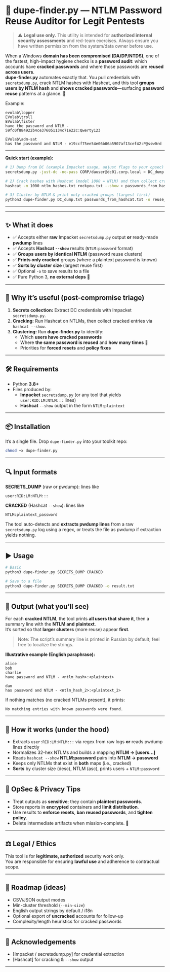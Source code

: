 # 🔐 dupe-finder.py — NTLM Password Reuse Auditor for Legit Pentests

> ⚠️ **Legal use only.** This utility is intended for **authorized internal security assessments** and red-team exercises. Always ensure you have written permission from the system/data owner before use.

When a Windows **domain has been compromised (DA/DP/NTDS)**, one of the fastest, high-impact hygiene checks is a **password audit**: which accounts have **cracked passwords** and where those passwords are **reused across users**.  
**dupe-finder.py** automates exactly that. You pull credentials with `secretsdump.py`, crack NTLM hashes with Hashcat, and this tool **groups users by NTLM hash** and **shows cracked passwords**—surfacing **password reuse** patterns at a glance. 🚀

Example:
```
evolab\lopper
EVolab\troll
EVolab\fister
have the password and NTLM - 59fc0f884922b4ce376051134c71e22c:Qwerty123

EVolab\adm-sat
has the password and NTLM - e19ccf75ee54e06b06a5907af13cef42:P@ssw0rd
```

---
**Quick start (example):**
```bash
# 1) Dump from DC (example Impacket usage, adjust flags to your opsec)
secretsdump.py -just-dc -no-pass CORP/dauser@dc01.corp.local > DC_dump.txt

# 2) Crack hashes with Hashcat (model 1000 = NTLM) and then collect cracked pairs
hashcat -m 1000 ntlm_hashes.txt rockyou.txt --show > passwords_from_hashcat.txt

# 3) Cluster by NTLM & print only cracked groups (largest first)
python3 dupe-finder.py DC_dump.txt passwords_from_hashcat.txt -o reuse_report.txt
```

---

---

## ✨ What it does

- ✅ Accepts either **raw** Impacket `secretsdump.py` output **or** ready-made **pwdump** lines  
- ✅ Accepts **Hashcat `--show`** results (`NTLM:password` format)  
- ✅ **Groups users by identical NTLM** (password reuse clusters)  
- ✅ **Prints only cracked** groups (where a plaintext password is known)  
- ✅ **Sorts by cluster size** (largest reuse first)  
- ✅ Optional `-o` to save results to a file  
- ✅ Pure Python 3, **no external deps** 🐍

---

## 🧠 Why it’s useful (post-compromise triage)

1. **Secrets collection:** Extract DC credentials with Impacket `secretsdump.py`.  
2. **Cracking:** Run Hashcat on NTLMs, then collect cracked entries via `hashcat --show`.  
3. **Clustering:** Run **dupe-finder.py** to identify:
   - Which **users have cracked passwords**  
   - Where **the same password is reused** and **how many times** 🔁  
   - Priorities for **forced resets** and **policy fixes**

---

## 🛠️ Requirements

- Python **3.8+**  
- Files produced by:
  - **Impacket** `secretsdump.py` (or any tool that yields `user:RID:LM:NTLM:::` lines)  
  - **Hashcat** `--show` output in the form `NTLM:plaintext`

---

## 📦 Installation

It’s a single file. Drop `dupe-finder.py` into your toolkit repo:

```bash
chmod +x dupe-finder.py
```

---

## 🔍 Input formats

**SECRETS_DUMP** (raw or pwdump): lines like
```
user:RID:LM:NTLM:::
```

**CRACKED** (Hashcat `--show`): lines like
```
NTLM:plaintext_password
```

The tool auto-detects and **extracts pwdump lines** from a raw `secretsdump.py` log using a regex, or treats the file as pwdump if extraction yields nothing.

---

## ▶️ Usage

```bash
# Basic
python3 dupe-finder.py SECRETS_DUMP CRACKED

# Save to a file
python3 dupe-finder.py SECRETS_DUMP CRACKED -o result.txt
```

---

## 📄 Output (what you’ll see)

For each **cracked NTLM**, the tool prints **all users that share it**, then a summary line with the **NTLM and plaintext**.  
It’s sorted so that **larger clusters** (more reuse) appear **first**.  
> Note: The script’s summary line is printed in Russian by default; feel free to localize the strings.

**Illustrative example (English paraphrase):**
```
alice
bob
charlie
have password and NTLM - <ntlm_hash>:<plaintext>

dan
has password and NTLM - <ntlm_hash_2>:<plaintext_2>
```

If nothing matches (no cracked NTLMs present), it prints:
```
No matching entries with known passwords were found.
```

---

## 🧩 How it works (under the hood)

- Extracts `user:RID:LM:NTLM:::` via regex from raw logs **or** reads pwdump lines directly  
- Normalizes 32-hex NTLMs and builds a mapping **NTLM → [users...]**  
- Reads `hashcat --show` **NTLM:password** pairs into **NTLM → password**  
- Keeps only NTLMs that exist in **both** maps (i.e., cracked)  
- **Sorts** by cluster size (desc), NTLM (asc), prints users + `NTLM:password`

---

## 🔐 OpSec & Privacy Tips

- Treat outputs as **sensitive**; they contain **plaintext passwords**.  
- Store reports in **encrypted** containers and **limit distribution**.  
- Use results to **enforce resets**, **ban reused passwords**, and **tighten policy**.  
- Delete intermediate artifacts when mission-complete. 🧹

---

## ⚖️ Legal / Ethics

This tool is for **legitimate, authorized** security work only.  
You are responsible for ensuring **lawful use** and adherence to contractual scope.

---

## 🧭 Roadmap (ideas)

- CSV/JSON output modes  
- Min-cluster threshold (`--min-size`)  
- English output strings by default / i18n  
- Optional export of **uncracked** accounts for follow-up  
- Complexity/length heuristics for cracked passwords

---

## 🙌 Acknowledgements

- [Impacket / secretsdump.py] for credential extraction  
- [Hashcat] for cracking & `--show` output

---
